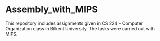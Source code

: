 # Assembly_with_MIPS

This repository includes assignments given in CS 224 - Computer Organization class in Bilkent University. The tasks were carried out with MIPS.


